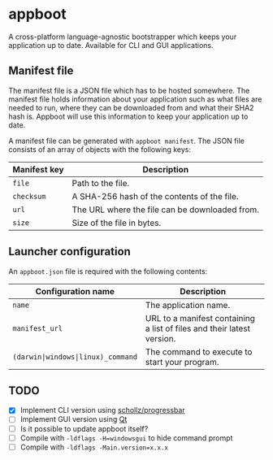 # appboot

A cross-platform language-agnostic bootstrapper which keeps your application up to date. Available for CLI and GUI applications.

## Manifest file
The manifest file is a JSON file which has to be hosted somewhere. The manifest file holds information about your application such as what files are needed to run, where they can be downloaded from and what their SHA2 hash is. Appboot will use this information to keep your application up to date.

A manifest file can be generated with `appboot manifest`. The JSON file consists of an array of objects with the following keys:

| Manifest key | Description |
| --- | --- |
| `file` | Path to the file. |
| `checksum` | A SHA-256 hash of the contents of the file. |
| `url` | The URL where the file can be downloaded from. |
| `size` | Size of the file in bytes. |

## Launcher configuration
An `appboot.json` file is required with the following contents:

| Configuration name | Description |
| --- | --- |
| `name` | The application name. |
| `manifest_url` | URL to a manifest containing a list of files and their latest version. |
| `(darwin\|windows\|linux)_command` | The command to execute to start your program. |

## TODO

- [X] Implement CLI version using [schollz/progressbar](https://github.com/schollz/progressbar)
- [ ] Implement GUI version using [Qt](https://github.com/therecipe/qt)
- [ ] Is it possible to update appboot itself?
- [ ] Compile with `-ldflags -H=windowsgui` to hide command prompt
- [ ] Compile with `-ldflags -Main.version=x.x.x`